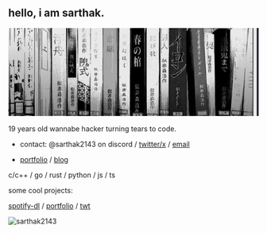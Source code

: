 ## hello, i am sarthak.

![manga](manga.png)

19 years old wannabe hacker turning tears to code.

- contact: @sarthak2143 on discord / [twitter/x](https://x.com/sarthak2143) / [email](mailto:sarthaktomar2143@gmail.com)

- [portfolio](https://sarthak2143.github.io) / [blog](https://sarthak2143.bearblog.dev)

c/c++ / go / rust / python / js / ts

some cool projects:

[spotify-dl](https://github.com/Sarthak2143/spotify-dl) / [portfolio](https://github.com/Sarthak2143/sarthak2143.github.io) / [twt](https://github.com/Sarthak2143/twt)

![sarthak2143](https://count.getloli.com/@Sarthak2143?name=Sarthak2143&theme=booru-qualityhentais&padding=7&offset=0&align=top&scale=1&pixelated=1&darkmode=auto)
